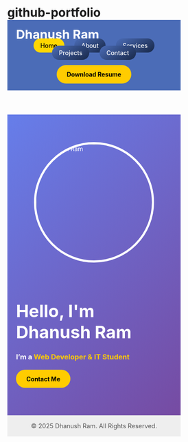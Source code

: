 # github-portfolio
<!DOCTYPE html>
<html lang="en">
<head>
  <meta charset="UTF-8" />
  <meta name="viewport" content="width=device-width, initial-scale=1.0"/>
  <title>Dhanush Ram | Portfolio</title>
  <style>
    * {
      margin: 0;
      padding: 0;
      box-sizing: border-box;
      scroll-behavior: smooth;
    }

    body {
      font-family: 'Segoe UI', sans-serif;
      background: #f9f9f9;
      color: #333;
      line-height: 1.6;
    }

    header {
      background: #4b6cb7;
      color: white;
      padding: 1rem 0;
    }

    .container {
      width: 90%;
      max-width: 1200px;
      margin: auto;
    }

    header .container {
      display: flex;
      justify-content: space-between;
      align-items: center;
      flex-wrap: wrap;
    }

    .logo {
      font-size: 1.8rem;
      font-weight: bold;
    }

    nav a {
      color: white;
      text-decoration: none;
      margin: 0 10px;
      font-weight: 500;
      padding: 0.5rem 1rem;
      border-radius: 25px;
      background: linear-gradient(145deg, #4b6cb7, #182848);
      transition: 0.3s;
      cursor: pointer;
    }

    nav a:hover, nav a.active {
      background: #ffd700;
      color: #000;
    }

    section {
      padding: 3rem 0;
      display: none;
    }

    section.active-tab {
      display: block;
    }

    .hero {
      background: linear-gradient(135deg, #667eea, #764ba2);
      color: white;
      padding: 4rem 0;
    }

    .hero .container {
      display: flex;
      align-items: center;
      justify-content: center;
      gap: 2rem;
      flex-wrap: wrap;
    }

    .hero-img img {
      width: 280px;
      border-radius: 50%;
      border: 5px solid white;
    }

    .hero-content h1 {
      font-size: 2.5rem;
    }

    .hero-content h3 span {
      color: #ffcc00;
    }

    .btn {
      display: inline-block;
      margin-top: 20px;
      padding: 0.8rem 1.5rem;
      background: #ffcc00;
      color: #000;
      border-radius: 25px;
      text-decoration: none;
      font-weight: bold;
      transition: 0.3s;
    }

    .btn:hover {
      background: #e6b800;
    }

    section h2 {
      text-align: center;
      margin-bottom: 1.5rem;
      font-size: 2rem;
      color: #4b6cb7;
    }

    .card-section, .projects {
      display: flex;
      justify-content: center;
      gap: 1.5rem;
      flex-wrap: wrap;
    }

    .card, .project {
      background: white;
      padding: 1.5rem;
      border-radius: 10px;
      box-shadow: 0 0 10px rgba(0,0,0,0.1);
      width: 260px;
      text-align: center;
      font-weight: 600;
    }

    .contact-info {
      text-align: center;
      font-size: 1.1rem;
      line-height: 1.8;
    }

    footer {
      background: #eee;
      padding: 1rem 0;
      text-align: center;
      font-size: 0.9rem;
      color: #555;
    }
  </style>
</head>
<body>

  <!-- Header -->
  <header>
    <div class="container">
      <div class="logo">Dhanush Ram</div>
      <nav>
        <a class="tab-link active" data-tab="home">Home</a>
        <a class="tab-link" data-tab="about">About</a>
        <a class="tab-link" data-tab="services">Services</a>
        <a class="tab-link" data-tab="projects">Projects</a>
        <a class="tab-link" data-tab="contact">Contact</a>
        <a href="c:\Users\Dhanush Ram\Desktop\myportpolio\lussu.pdf" class="btn" target="_blank">Download Resume</a>
      </nav>
    </div>
  </header>

  <!-- Hero Section (Main Home Page) -->
  <section id="home" class="hero active-tab">
    <div class="container">
      <div class="hero-img">
        <img src="c:\Users\Dhanush Ram\Desktop\myportpolio\1718555820111~2.jpg" alt="Dhanush Ram">
      </div>
      <div class="hero-content">
        <h1>Hello, I'm <span>Dhanush Ram</span></h1>
        <h3>I’m a <span>Web Developer & IT Student</span></h3>
        <a href="#contact" class="btn tab-link" data-tab="contact">Contact Me</a>
      </div>
    </div>
  </section>

  <!-- About Section -->
  <section id="about">
    <div class="container">
      <h2>About Me</h2>
      <p>I am an IT student at PSNA College of Engineering and Technology. I enjoy building responsive websites and continuously learning new technologies in the field of development and design.</p>
    </div>
  </section>

  <!-- Services Section -->
  <section id="services">
    <div class="container">
      <h2>Services</h2>
      <div class="card-section">
        <div class="card">Web Design</div>
        <div class="card">Frontend Development</div>
        <div class="card">UI/UX Prototyping</div>
      </div>
    </div>
  </section>

  <!-- Projects Section -->
  <section id="projects">
    <div class="container">
      <h2>Projects</h2>
      <div class="projects">
        <div class="project">Portfolio Website</div>
        <div class="project">Lab Booking System</div>
        <div class="project">E-learning Platform</div>
      </div>
    </div>
  </section>

  <!-- Contact Section -->
  <section id="contact">
    <div class="container">
      <h2>Contact Information</h2>
      <div class="contact-info">
        <p><strong>Email:</strong> dhanushramj23it@psnacet.edu.in</p>
        <p><strong>Phone:</strong> +91 6380951594</p>
        <p><strong>Location:</strong> Dindigul, Tamil Nadu, India</p>
      </div>
    </div>
  </section>

  <!-- Footer -->
  <footer>
    <div class="container">
      &copy; 2025 Dhanush Ram. All Rights Reserved.
    </div>
  </footer>

  <!-- Tab Script -->
  <script>
    const tabs = document.querySelectorAll('.tab-link');
    const sections = document.querySelectorAll('section');

    tabs.forEach(tab => {
      tab.addEventListener('click', function () {
        const target = tab.getAttribute('data-tab');
        sections.forEach(sec => sec.classList.remove('active-tab'));
        tabs.forEach(t => t.classList.remove('active'));
        document.getElementById(target).classList.add('active-tab');
        tab.classList.add('active');
      });
    });
  </script>

</body>
</html>
